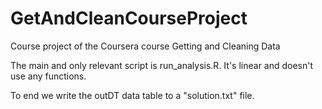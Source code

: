 # GetAndCleanCourseProject

Course project of the Coursera course Getting and Cleaning Data

The main and only relevant script is run_analysis.R. It's linear and doesn't use any functions.

To end we write the outDT data table to a "solution.txt" file.
